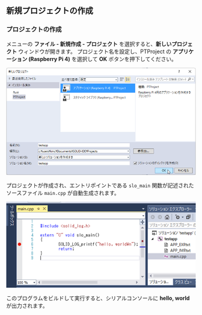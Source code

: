 ## 新規プロジェクトの作成

### プロジェクトの作成

メニューの **ファイル - 新規作成 - プロジェクト** を選択すると、**新しいプロジェクト** ウィンドウが開きます。
プロジェクト名を設定し、PTProject の **アプリケーション (Raspberry Pi 4)** を選択して **OK** ボタンを押下してください。

 ![create-newproj](img/create-new-project.png)

プロジェクトが作成され、エントリポイントである `slo_main` 関数が記述されたソースファイル `main.cpp` が自動生成されます。

 ![testapp-main-cpp](img/testapp-main-cpp.png)

このプログラムをビルドして実行すると、シリアルコンソールに **hello, world** が出力されます。
